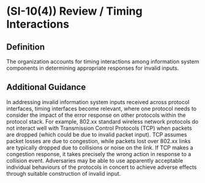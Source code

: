 
# (SI-10(4)) Review / Timing Interactions

## Definition

The organization accounts for timing interactions among information system components in determining appropriate responses for invalid inputs.

## Additional Guidance

In addressing invalid information system inputs received across protocol interfaces, timing interfaces become relevant, where one protocol needs to consider the impact of the error response on other protocols within the protocol stack. For example, 802.xx standard wireless network protocols do not interact well with Transmission Control Protocols (TCP) when packets are dropped (which could be due to invalid packet input). TCP assumes packet losses are due to congestion, while packets lost over 802.xx links are typically dropped due to collisions or noise on the link. If TCP makes a congestion response, it takes precisely the wrong action in response to a collision event. Adversaries may be able to use apparently acceptable individual behaviours of the protocols in concert to achieve adverse effects through suitable construction of invalid input.
